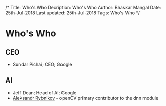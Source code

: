 /*
Title: Who's Who
Decription: Who's Who
Author: Bhaskar Mangal
Date: 25th-Jul-2018
Last updated: 25th-Jul-2018
Tags: Who's Who
*/


# Who's Who

## CEO
* Sundar Pichai; CEO; Google

## AI
* Jeff Dean; Head of AI; Google
* [Aleksandr Rybnikov](https://github.com/arrybn)
		- openCV primary contributor to the dnn  module